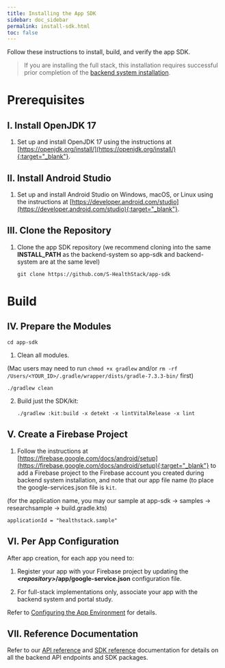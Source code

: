 ```yaml
---
title: Installing the App SDK
sidebar: doc_sidebar
permalink: install-sdk.html
toc: false
---
```


Follow these instructions to install, build, and verify the app SDK.

> If you are installing the full stack, this installation requires successful prior completion of the [backend system installation](install-backend.md).

# Prerequisites

## I. Install OpenJDK 17

1. Set up and install OpenJDK 17 using the instructions at [https://openjdk.org/install/](https://openjdk.org/install/){:target="_blank"}.

## II. Install Android Studio 

1. Set up and install Android Studio on Windows, macOS, or Linux using the instructions at [https://developer.android.com/studio](https://developer.android.com/studio){:target="_blank"}.

## III. Clone the Repository

1. Clone the app SDK repository (we recommend cloning into the same **INSTALL_PATH** as the backend-system so app-sdk and backend-system are at the same level)

   ```
   git clone https://github.com/S-HealthStack/app-sdk
   ```

# Build
<!-- Zain to check if detekt is supported -->

## IV. Prepare the Modules

```
cd app-sdk
```

1. Clean all modules.

(Mac users may need to run `chmod +x gradlew` and/or `rm -rf /Users/<YOUR_ID>/.gradle/wrapper/dists/gradle-7.3.3-bin/` first)

   ```
   ./gradlew clean 
   ```

2. Build just the SDK/kit:

   ```
   ./gradlew :kit:build -x detekt -x lintVitalRelease -x lint
   ```

## V. Create a Firebase Project

1. Follow the instructions at [https://firebase.google.com/docs/android/setup](https://firebase.google.com/docs/android/setup){:target="_blank"} to add a Firebase project to the Firebase account you created during backend system installation, and note that our app file name (to place the google-services.json file is `kit`.

(for the application name, you may our sample at app-sdk -> samples -> researchsample -> build.gradle.kts)
```
applicationId = "healthstack.sample"
```

<!-- This is where we are at with testing -->

## VI. Per App Configuration

After app creation, for each app you need to:

1. Register your app with your Firebase project by updating the ***\<repository\>*/app/google-service.json** configuration file.

2. For full-stack implementations only, associate your app with the backend system and portal study.

Refer to [Configuring the App Environment](../app-creation/configure-app.md) for details.

## VII. Reference Documentation

Refer to our [API reference](../docs/api-reference/all-endpoints/api-overview.md) and [SDK reference](../../sdk-reference/kit.md) documentation for details on all the backend API endpoints and SDK packages.
